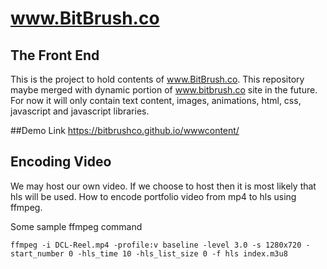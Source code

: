 # www.BitBrush.co
## The Front End
This is the project to hold contents of www.BitBrush.co. This repository maybe merged with dynamic portion of www.bitbrush.co site in the future. For now it will only contain text content, images, animations, html, css, javascript and javascript libraries.

##Demo Link
https://bitbrushco.github.io/wwwcontent/


## Encoding Video
We may host our own video. If we choose to host then it is most likely that hls will be used.
How to encode portfolio video from mp4 to hls using ffmpeg.

Some sample ffmpeg command

```
ffmpeg -i DCL-Reel.mp4 -profile:v baseline -level 3.0 -s 1280x720 -start_number 0 -hls_time 10 -hls_list_size 0 -f hls index.m3u8
```
